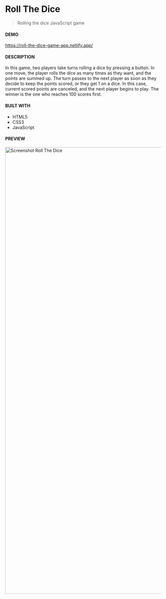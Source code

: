 # Roll The Dice

> Rolling the dice JavaScript game

#### DEMO

https://roll-the-dice-game-app.netlify.app/

#### DESCRIPTION

In this game, two players take turns rolling a dice by pressing a button.
In one move, the player rolls the dice as many times as they want, and the points are summed up. 
The turn passes to the next player as soon as they decide to keep the points scored, or they get 1 on a dice. 
In this case, current scored points are canceled, and the next player begins to play. 
The winner is the one who reaches 100 scores first.

#### BUILT WITH

* HTML5
* CSS3
* JavaScript

#### PREVIEW

<img width="1436" alt="Screenshot Roll The Dice" src="https://github.com/JuliaCMint/roll-the-dice-game/assets/105377899/1a4093e7-9769-4338-9253-80bbdd31adc2">
